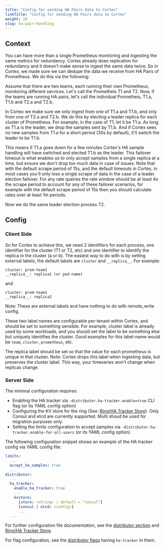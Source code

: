 ```yaml
---
title: "Config for sending HA Pairs data to Cortex"
linkTitle: "Config for sending HA Pairs data to Cortex"
weight: 10
slug: ha-pair-handling
---
```


## Context

You can have more than a single Prometheus monitoring and ingesting the same metrics for redundancy. Cortex already does replication for redundancy and it doesn't make sense to ingest the same data twice. So in Cortex, we made sure we can dedupe the data we receive from HA Pairs of Prometheus. We do this via the following:

Assume that there are two teams, each running their own Prometheus, monitoring different services. Let's call the Prometheis T1 and T2. Now, if the teams are running HA pairs, let's call the individual Prometheis, T1.a, T1.b and T2.a and T2.b.

In Cortex we make sure we only ingest from one of T1.a and T1.b, and only from one of T2.a and T2.b. We do this by electing a leader replica for each cluster of Prometheus. For example, in the case of T1, let it be T1.a. As long as T1.a is the leader, we drop the samples sent by T1.b. And if Cortex sees no new samples from T1.a for a short period (30s by default), it'll switch the leader to be T1.b.

This means if T1.a goes down for a few minutes Cortex's HA sample handling will have switched and elected T1.b as the leader. This failover timeout is what enables us to only accept samples from a single replica at a time, but ensure we don't drop too much data in case of issues. Note that with the default scrape period of 15s, and the default timeouts in Cortex, in most cases you'll only lose a single scrape of data in the case of a leader election failover. For any rate queries the rate window should be at least 4x the scrape period to account for any of these failover scenarios, for example with the default scrape period of 15s then you should calculate rates over at least 1m periods.

Now we do the same leader election process T2.

## Config

### Client Side

So for Cortex to achieve this, we need 2 identifiers for each process, one identifier for the cluster (T1 or T2, etc) and one identifier to identify the replica in the cluster (a or b). The easiest way to do with is by setting external labels, the default labels are `cluster` and `__replica__`. For example:

```
cluster: prom-team1
__replica__: replica1 (or pod-name)
```

and

```
cluster: prom-team1
__replica__: replica2
```

Note: These are external labels and have nothing to do with remote_write config.

These two label names are configurable per-tenant within Cortex, and should be set to something sensible. For example, cluster label is already used by some workloads, and you should set the label to be something else but uniquely identifies the cluster. Good examples for this label-name would be `team`, `cluster`, `prometheus`, etc.

The replica label should be set so that the value for each prometheus is unique in that cluster. Note: Cortex drops this label when ingesting data, but preserves the cluster label. This way, your timeseries won't change when replicas change.

### Server Side

The minimal configuration requires:

* Enabling the HA tracker via `-distributor.ha-tracker.enable=true` CLI flag (or its YAML config option)
* Configuring the KV store for the ring (See: [Ring/HA Tracker Store](../configuration/arguments.md#ringha-tracker-store)). Only Consul and etcd are currently supported. Multi shoud be used for migration purposes only.
* Setting the limits configuration to accept samples via `-distributor.ha-tracker.enable-for-all-users` (or its YAML config option)


The following configuration snippet shows an example of the HA tracker config via YAML config file:

```yaml
limits:
  ...
  accept_ha_samples: true
  ...
distributor:
  ...
  ha_tracker:
    enable_ha_tracker: true
    ...
    kvstore:
      [store: <string> | default = "consul"]
      [consul | etcd: <config>]
      ...
  ...
```

For further configuration file documentation, see the [distributor section](../configuration/config-file-reference.md#distributor_config) and [Ring/HA Tracker Store](../configuration/arguments.md#ringha-tracker-store).

For flag configuration, see the [distributor flags](../configuration/arguments.md#ha-tracker) having `ha-tracker` in them.
